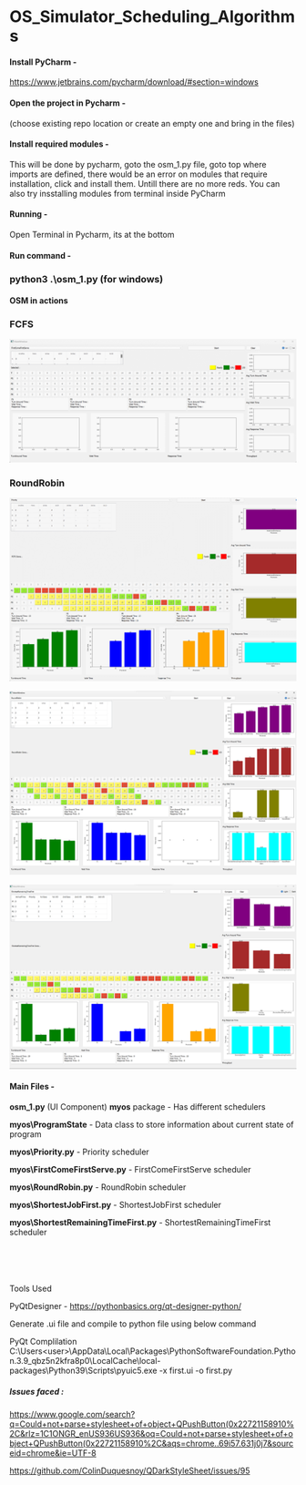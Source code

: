 # OS_Simulator_Scheduling_Algorithms



#### Install PyCharm - 
https://www.jetbrains.com/pycharm/download/#section=windows
#### Open the project in Pycharm - 
(choose existing repo location or create an empty one and bring in the files)
#### Install required modules - 
This will be done by pycharm, goto the osm_1.py file, goto top where imports are defined, there would be an error on modules that require installation, click and install them. Untill there are no more reds. You can also try insstalling modules from terminal inside PyCharm
#### Running - 
Open Terminal in Pycharm, its at the bottom
#### Run command - 

### python3 .\osm_1.py (for windows) 




#### OSM in actions

### FCFS
![FCFS](https://github.com/kj-grogu/OS_Simulator_Scheduling_Algorithms/blob/main/io/osm_fcfs_00.gif)

### RoundRobin
![RoundRobin](https://github.com/kj-grogu/OS_Simulator_Scheduling_Algorithms/blob/main/io/osm_rr_00.gif)



![Image00](https://github.com/kj-grogu/OS_Simulator_Scheduling_Algorithms/blob/main/io/image00.png)

![Image01](https://github.com/kj-grogu/OS_Simulator_Scheduling_Algorithms/blob/main/io/image01.png)


#### Main Files -
 **osm_1.py** (UI Component)
 **myos** package - Has different schedulers

 **myos\ProgramState** - Data class to store information about current state of program

 **myos\Priority.py** - Priority scheduler

 **myos\FirstComeFirstServe.py** - FirstComeFirstServe scheduler

 **myos\RoundRobin.py** - RoundRobin scheduler

 **myos\ShortestJobFirst.py** - ShortestJobFirst scheduler

 **myos\ShortestRemainingTimeFirst.py** - ShortestRemainingTimeFirst scheduler




<br/>
<br/>
<br/>
<br/>
Tools Used

PyQtDesigner - https://pythonbasics.org/qt-designer-python/

Generate .ui file and compile to python file using below command

PyQt Complilation 
C:\Users\<user>\AppData\Local\Packages\PythonSoftwareFoundation.Python.3.9_qbz5n2kfra8p0\LocalCache\local-packages\Python39\Scripts\pyuic5.exe -x first.ui -o first.py






##### Issues faced : 

https://www.google.com/search?q=Could+not+parse+stylesheet+of+object+QPushButton(0x22721158910%2C&rlz=1C1ONGR_enUS936US936&oq=Could+not+parse+stylesheet+of+object+QPushButton(0x22721158910%2C&aqs=chrome..69i57.631j0j7&sourceid=chrome&ie=UTF-8

https://github.com/ColinDuquesnoy/QDarkStyleSheet/issues/95